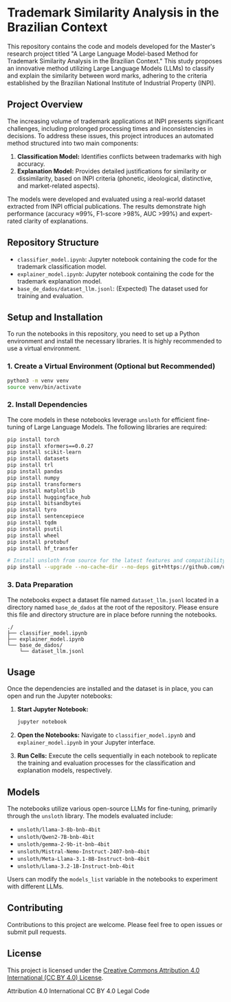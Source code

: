 # Trademark Similarity Analysis in the Brazilian Context

This repository contains the code and models developed for the Master's research project titled "A Large Language Model-based Method for Trademark Similarity Analysis in the Brazilian Context." This study proposes an innovative method utilizing Large Language Models (LLMs) to classify and explain the similarity between word marks, adhering to the criteria established by the Brazilian National Institute of Industrial Property (INPI).

## Project Overview

The increasing volume of trademark applications at INPI presents significant challenges, including prolonged processing times and inconsistencies in decisions. To address these issues, this project introduces an automated method structured into two main components:

1.  **Classification Model:** Identifies conflicts between trademarks with high accuracy.
2.  **Explanation Model:** Provides detailed justifications for similarity or dissimilarity, based on INPI criteria (phonetic, ideological, distinctive, and market-related aspects).

The models were developed and evaluated using a real-world dataset extracted from INPI official publications. The results demonstrate high performance (accuracy ≈99%, F1-score >98%, AUC >99%) and expert-rated clarity of explanations.

## Repository Structure

*   `classifier_model.ipynb`: Jupyter notebook containing the code for the trademark classification model.
*   `explainer_model.ipynb`: Jupyter notebook containing the code for the trademark explanation model.
*   `base_de_dados/dataset_llm.jsonl`: (Expected) The dataset used for training and evaluation.

## Setup and Installation

To run the notebooks in this repository, you need to set up a Python environment and install the necessary libraries. It is highly recommended to use a virtual environment.

### 1. Create a Virtual Environment (Optional but Recommended)

```bash
python3 -m venv venv
source venv/bin/activate
```

### 2. Install Dependencies

The core models in these notebooks leverage `unsloth` for efficient fine-tuning of Large Language Models. The following libraries are required:

```bash
pip install torch
pip install xformers==0.0.27
pip install scikit-learn
pip install datasets
pip install trl
pip install pandas
pip install numpy
pip install transformers
pip install matplotlib
pip install huggingface_hub
pip install bitsandbytes
pip install tyro
pip install sentencepiece
pip install tqdm
pip install psutil
pip install wheel
pip install protobuf
pip install hf_transfer

# Install unsloth from source for the latest features and compatibility
pip install --upgrade --no-cache-dir --no-deps git+https://github.com/unslothai/unsloth.git
```

### 3. Data Preparation

The notebooks expect a dataset file named `dataset_llm.jsonl` located in a directory named `base_de_dados` at the root of the repository. Please ensure this file and directory structure are in place before running the notebooks.

```
./
├── classifier_model.ipynb
├── explainer_model.ipynb
└── base_de_dados/
    └── dataset_llm.jsonl
```

## Usage

Once the dependencies are installed and the dataset is in place, you can open and run the Jupyter notebooks:

1.  **Start Jupyter Notebook:**

    ```bash
    jupyter notebook
    ```

2.  **Open the Notebooks:**
    Navigate to `classifier_model.ipynb` and `explainer_model.ipynb` in your Jupyter interface.

3.  **Run Cells:**
    Execute the cells sequentially in each notebook to replicate the training and evaluation processes for the classification and explanation models, respectively.

## Models

The notebooks utilize various open-source LLMs for fine-tuning, primarily through the `unsloth` library. The models evaluated include:

*   `unsloth/llama-3-8b-bnb-4bit`
*   `unsloth/Qwen2-7B-bnb-4bit`
*   `unsloth/gemma-2-9b-it-bnb-4bit`
*   `unsloth/Mistral-Nemo-Instruct-2407-bnb-4bit`
*   `unsloth/Meta-Llama-3.1-8B-Instruct-bnb-4bit`
*   `unsloth/Llama-3.2-1B-Instruct-bnb-4bit`

Users can modify the `models_list` variable in the notebooks to experiment with different LLMs.

## Contributing

Contributions to this project are welcome. Please feel free to open issues or submit pull requests.

## License

This project is licensed under the [Creative Commons Attribution 4.0 International (CC BY 4.0) License](https://creativecommons.org/licenses/by/4.0/legalcode).

Attribution 4.0 International
CC BY 4.0
Legal Code

